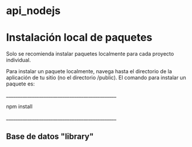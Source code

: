 # api_nodejs
<h1>Instalación local de paquetes</h1>
<p>Solo se recomienda instalar paquetes localmente para cada proyecto individual.</p>

<p>Para instalar un paquete localmente, navega hasta el directorio de la aplicación de tu sitio (no el directorio /public). 
El comando para instalar un paquete es:</p>
_______________________________________________

<p>npm install</p>
_______________________________________________

<h2>Base de datos "library"</h2>


